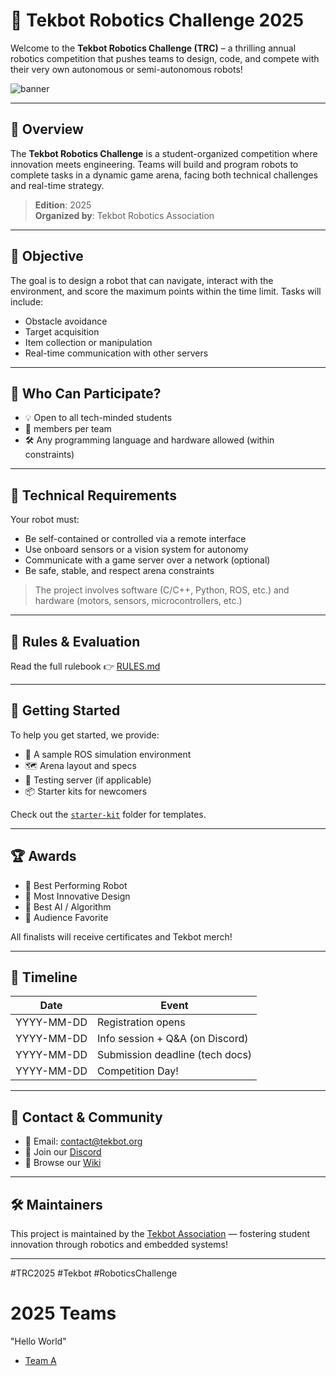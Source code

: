 # 🤖 Tekbot Robotics Challenge 2025

Welcome to the **Tekbot Robotics Challenge (TRC)** – a thrilling annual robotics competition that pushes teams to design, code, and compete with their very own autonomous or semi-autonomous robots!

![banner](./assets/banner.png)

---

## 🚀 Overview

The **Tekbot Robotics Challenge** is a student-organized competition where innovation meets engineering. Teams will build and program robots to complete tasks in a dynamic game arena, facing both technical challenges and real-time strategy.

> **Edition**: 2025  
> **Organized by**: Tekbot Robotics Association 
---

## 🎯 Objective

The goal is to design a robot that can navigate, interact with the environment, and score the maximum points within the time limit. Tasks will include:

- Obstacle avoidance
- Target acquisition
- Item collection or manipulation
- Real-time communication with other servers

---

## 👥 Who Can Participate?

- 💡 Open to all tech-minded students
- 🤖  members per team
- 🛠️ Any programming language and hardware allowed (within constraints)

---

## 🧪 Technical Requirements

Your robot must:
- Be self-contained or controlled via a remote interface
- Use onboard sensors or a vision system for autonomy
- Communicate with a game server over a network (optional)
- Be safe, stable, and respect arena constraints

> The project involves software (C/C++, Python, ROS, etc.) and hardware (motors, sensors, microcontrollers, etc.)

---

## 📜 Rules & Evaluation

Read the full rulebook 👉 [RULES.md](./RULES.md)

---

## 🧰 Getting Started

To help you get started, we provide:

- 🧱 A sample ROS simulation environment
- 🗺️ Arena layout and specs
- 🧪 Testing server (if applicable)
- 📦 Starter kits for newcomers

Check out the [`starter-kit`](./starter-kit/) folder for templates.

---

## 🏆 Awards

- 🥇 Best Performing Robot
- 🥈 Most Innovative Design
- 🧠 Best AI / Algorithm
- 👏 Audience Favorite

All finalists will receive certificates and Tekbot merch!

---

## 📅 Timeline

| Date           | Event                             |
|----------------|------------------------------------|
| YYYY-MM-DD     | Registration opens                 |
| YYYY-MM-DD     | Info session + Q&A (on Discord)    |
| YYYY-MM-DD     | Submission deadline (tech docs)    |
| YYYY-MM-DD     | Competition Day!                   |

---

## 💬 Contact & Community

- 📧 Email: [contact@tekbot.org](mailto:contact@tekbot.org)
- 💬 Join our [Discord](https://discord.gg/tekbot)
- 🧠 Browse our [Wiki](./wiki)

---

## 🛠 Maintainers

This project is maintained by the [Tekbot Association](https://github.com/tekbot-association) — fostering student innovation through robotics and embedded systems!

---

\#TRC2025 \#Tekbot \#RoboticsChallenge





# 2025 Teams

"Hello World"
- [Team A](https://trc-2025.github.io/2025-Team-A-Docs-Page/)
